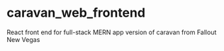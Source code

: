 # caravan_web_frontend
React front end for full-stack MERN app version of caravan from Fallout New Vegas 
